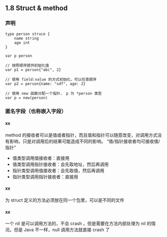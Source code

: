 ## 1.8 Struct & method

### 声明

```
type person struce {
    name string
    age int
}

var p person

// 按照顺序提供初始化值
var p1 = person{"abc", 2}

// 使用 field:value 的方式初始化，可以任意顺序
var p2 = person{name: "sdf", age: 2}

// 使用 new 函数分配一个指针， p 为 *person 类型
var p = new(person)
```


### 匿名字段（也称嵌入字段）

#### xx

method 的接收者可以是值或者指针，而且值和指针可以随意改变，对调用方式没有影响，只是对调用后的结果可能造成不同的影响。
“值/指针接收者均可接收值/指针”

* 值类型调用值接收者：直接用  
* 值类型调用指针接收者：会先取地址，然后再调用  
* 指针类型调用值接收者：会先取值，然后再调用  
* 指针类型调用指针接收者：直接用  

#### xx

为 struct 定义的方法必须放在同一个包里，可以是不同的文件

#### xx

一个 nil 是可以调用方法的，不会 crash ，但是需要在方法内部处理为 nil 的情况。但是 Java 不一样，null 调用方法就直接 crash 了